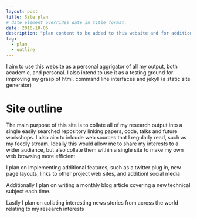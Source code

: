 ```yaml
---
layout: post
title: Site plan
# date element overrides date in title format.
date: 2016-10-06
description: "plan content to be added to this website and for additional features"
tag:
  - plan
  - outline
---
```


I aim to use this website as a personal aggrigator of all my output, both academic, and personal. I also intend to use it as a testing ground for improving my grasp of html, command line interfaces and jekyll (a static site generator)

<!--more-->


# Site outline

The main purpose of this site is to collate all of my research output into a single easily searched repository linking papers, code, talks and future workshops. I also aim to inlcude web sources that I regularly read, such as my feedly stream. Ideally this would allow me to share my interests to a wider audiance, but also collate them within a single site to make my own web browsing more efficient. 

I plan on implementing additional features, such as a twitter plug in, new page layouts, links to other project web sites, and additionl social media

Additionally I plan on writing a monthly blog article covering a new technical subject each time.

Lastly I plan on collating interesting news stories from across the world relating to my research interests
